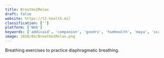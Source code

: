 ```yaml
---
title: Breathe2Relax
draft: false 
website: https://t2.health.mil
classification: ['']
platform: ['Web']
keywords: ['addicaid', 'companion', 'goodrx', 'humhealth', 'maya', 'scale', 'tracker', 'zocdoc']
image: 2020/04/Breathe2Relax.png
---
```

Breathing exercises to practice diaphragmatic breathing.